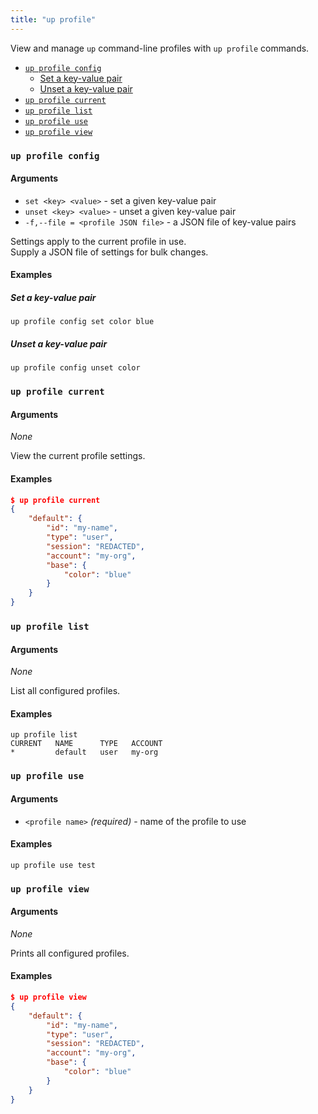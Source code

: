 ```yaml
---
title: "up profile"
---
```

View and manage `up` command-line profiles with `up profile` commands.

- [`up profile config`](#up-profile-config)
    - [Set a key-value pair](#set-a-key-value-pair)
    - [Unset a key-value pair](#unset-a-key-value-pair)
- [`up profile current`](#up-profile-current)
- [`up profile list`](#up-profile-list)
- [`up profile use`](#up-profile-use)
- [`up profile view`](#up-profile-view)
### `up profile config`


#### Arguments
* `set <key> <value>` - set a given key-value pair
* `unset <key> <value>` - unset a given key-value pair
* `-f,--file = <profile JSON file>` - a JSON file of key-value pairs

Settings apply to the current profile in use.  
Supply a JSON file of settings for bulk changes.


#### Examples
##### Set a key-value pair
```shell
up profile config set color blue
```

##### Unset a key-value pair
```shell
up profile config unset color
```


### `up profile current`


#### Arguments
_None_

View the current profile settings.


#### Examples
```json
$ up profile current
{
    "default": {
        "id": "my-name",
        "type": "user",
        "session": "REDACTED",
        "account": "my-org",
        "base": {
            "color": "blue"
        }
    }
}
```
### `up profile list`


#### Arguments
_None_

List all configured profiles.

#### Examples
```shell
up profile list
CURRENT   NAME      TYPE   ACCOUNT
*         default   user   my-org
```
### `up profile use`


#### Arguments
* `<profile name>` _(required)_ - name of the profile to use

#### Examples
```shell
up profile use test
```

### `up profile view`


#### Arguments
_None_

Prints all configured profiles.


#### Examples
```json
$ up profile view
{
    "default": {
        "id": "my-name",
        "type": "user",
        "session": "REDACTED",
        "account": "my-org",
        "base": {
            "color": "blue"
        }
    }
}
```